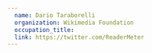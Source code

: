 ```yaml
---
  name: Dario Taraborelli
  organization: Wikimedia Foundation
  occupation_title:
  link: https://twitter.com/ReaderMeter
---
```


